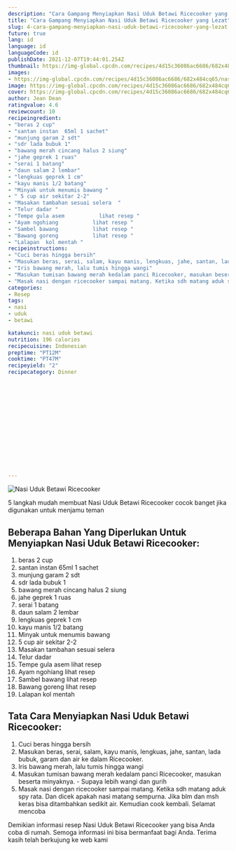 ```yaml
---
description: "Cara Gampang Menyiapkan Nasi Uduk Betawi Ricecooker yang Lezat"
title: "Cara Gampang Menyiapkan Nasi Uduk Betawi Ricecooker yang Lezat"
slug: 4-cara-gampang-menyiapkan-nasi-uduk-betawi-ricecooker-yang-lezat
future: true
lang: id
language: id
languageCode: id
publishDate: 2021-12-07T19:44:01.254Z 
thumbnail: https://img-global.cpcdn.com/recipes/4d15c36086ac6686/682x484cq65/nasi-uduk-betawi-ricecooker-foto-resep-utama.webp
images:
- https://img-global.cpcdn.com/recipes/4d15c36086ac6686/682x484cq65/nasi-uduk-betawi-ricecooker-foto-resep-utama.webp
image: https://img-global.cpcdn.com/recipes/4d15c36086ac6686/682x484cq65/nasi-uduk-betawi-ricecooker-foto-resep-utama.webp
cover: https://img-global.cpcdn.com/recipes/4d15c36086ac6686/682x484cq65/nasi-uduk-betawi-ricecooker-foto-resep-utama.webp
author: Jean Dean
ratingvalue: 4.6
reviewcount: 10
recipeingredient:
- "beras 2 cup"
- "santan instan  65ml 1 sachet"
- "munjung garam 2 sdt"
- "sdr lada bubuk 1"
- "bawang merah cincang halus 2 siung"
- "jahe geprek 1 ruas"
- "serai 1 batang"
- "daun salam 2 lembar"
- "lengkuas geprek 1 cm"
- "kayu manis 1/2 batang"
- "Minyak untuk menumis bawang "
- " 5 cup air sekitar 2-2"
- "Masakan tambahan sesuai selera  "
- "Telur dadar "
- "Tempe gula asem           lihat resep "
- "Ayam ngohiang           lihat resep "
- "Sambel bawang           lihat resep "
- "Bawang goreng           lihat resep "
- "Lalapan  kol mentah "
recipeinstructions:
- "Cuci beras hingga bersih"
- "Masukan beras, serai, salam, kayu manis, lengkuas, jahe, santan, lada bubuk, garam dan air ke dalam Ricecooker."
- "Iris bawang merah, lalu tumis hingga wangi"
- "Masukan tumisan bawang merah kedalam panci Ricecooker, masukan beserta minyaknya.  Supaya lebih wangi dan gurih"
- "Masak nasi dengan ricecooker sampai matang. Ketika sdh matang aduk spy rata. Dan dicek apakah nasi matang sempurna. Jika blm dan msh keras bisa ditambahkan sedikit air. Kemudian cook kembali. Selamat mencoba"
categories:
- Resep
tags:
- nasi
- uduk
- betawi

katakunci: nasi uduk betawi 
nutrition: 196 calories
recipecuisine: Indonesian
preptime: "PT12M"
cooktime: "PT47M"
recipeyield: "2"
recipecategory: Dinner


     
    
    
    
    
    
    
    
    
    
    
      
    
---
```



![Nasi Uduk Betawi Ricecooker](https://img-global.cpcdn.com/recipes/4d15c36086ac6686/682x484cq65/nasi-uduk-betawi-ricecooker-foto-resep-utama.webp)

5 langkah mudah membuat  Nasi Uduk Betawi Ricecooker cocok banget jika digunakan untuk menjamu teman

<!--inarticleads1-->

## Beberapa Bahan Yang Diperlukan Untuk Menyiapkan Nasi Uduk Betawi Ricecooker:

1. beras 2 cup
1. santan instan  65ml 1 sachet
1. munjung garam 2 sdt
1. sdr lada bubuk 1
1. bawang merah cincang halus 2 siung
1. jahe geprek 1 ruas
1. serai 1 batang
1. daun salam 2 lembar
1. lengkuas geprek 1 cm
1. kayu manis 1/2 batang
1. Minyak untuk menumis bawang 
1.  5 cup air sekitar 2-2
1. Masakan tambahan sesuai selera  
1. Telur dadar 
1. Tempe gula asem           lihat resep 
1. Ayam ngohiang           lihat resep 
1. Sambel bawang           lihat resep 
1. Bawang goreng           lihat resep 
1. Lalapan  kol mentah 



<!--inarticleads2-->

## Tata Cara Menyiapkan Nasi Uduk Betawi Ricecooker:

1. Cuci beras hingga bersih
1. Masukan beras, serai, salam, kayu manis, lengkuas, jahe, santan, lada bubuk, garam dan air ke dalam Ricecooker.
1. Iris bawang merah, lalu tumis hingga wangi
1. Masukan tumisan bawang merah kedalam panci Ricecooker, masukan beserta minyaknya.  - Supaya lebih wangi dan gurih
1. Masak nasi dengan ricecooker sampai matang. Ketika sdh matang aduk spy rata. Dan dicek apakah nasi matang sempurna. Jika blm dan msh keras bisa ditambahkan sedikit air. Kemudian cook kembali. Selamat mencoba




Demikian informasi  resep Nasi Uduk Betawi Ricecooker   yang bisa Anda coba di rumah. Semoga informasi ini bisa bermanfaat bagi Anda. Terima kasih telah berkujung ke web kami
